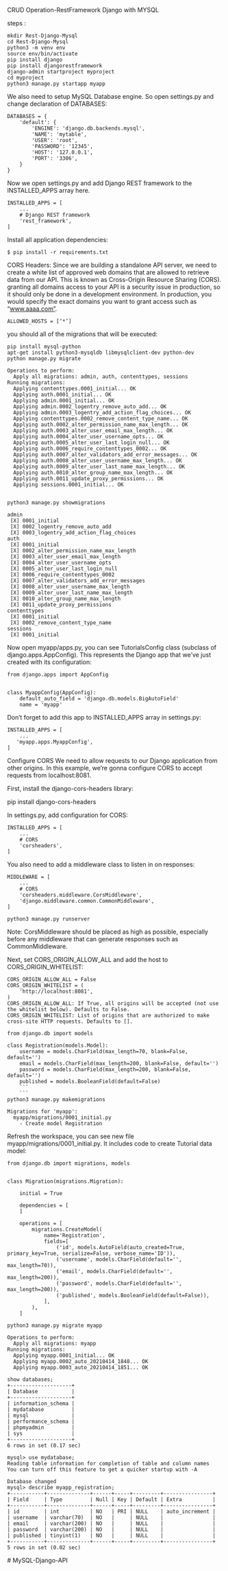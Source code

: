 CRUD Operation-RestFramework Django with MYSQL

steps :
```
mkdir Rest-Django-Mysql
cd Rest-Django-Mysql
python3 -m venv env
source env/bin/activate
pip install django
pip install djangorestframework
django-admin startproject myproject
cd myproject
python3 manage.py startapp myapp
```

We also need to setup MySQL Database engine.
So open settings.py and change declaration of DATABASES:
```
DATABASES = {
    'default': {
        'ENGINE': 'django.db.backends.mysql',
        'NAME': 'mytable',
        'USER': 'root',
        'PASSWORD': '12345',
        'HOST': '127.0.0.1',
        'PORT': '3306',
    }
}
```
Now we open settings.py and add Django REST framework to the INSTALLED_APPS array here.
```
INSTALLED_APPS = [
    ...
    # Django REST framework 
    'rest_framework',
]
```
Install all application dependencies:
```
$ pip install -r requirements.txt
```
CORS Headers: Since we are building a standalone API server, we need to create a white list of approved web domains that are allowed to retrieve data from our API. This is known as Cross-Origin Resource Sharing (CORS).
granting all domains access to your API is a security issue in production, so it should only be done in a development environment. In production, you would specify the exact domains you want to grant access such as “www.aaaa.com”.
```
ALLOWED_HOSTS = [‘*’]
```
you should all of the migrations that will be executed:
```
pip install mysql-python
apt-get install python3-mysqldb libmysqlclient-dev python-dev
python manage.py migrate

Operations to perform:
  Apply all migrations: admin, auth, contenttypes, sessions
Running migrations:
  Applying contenttypes.0001_initial... OK
  Applying auth.0001_initial... OK
  Applying admin.0001_initial... OK
  Applying admin.0002_logentry_remove_auto_add... OK
  Applying admin.0003_logentry_add_action_flag_choices... OK
  Applying contenttypes.0002_remove_content_type_name... OK
  Applying auth.0002_alter_permission_name_max_length... OK
  Applying auth.0003_alter_user_email_max_length... OK
  Applying auth.0004_alter_user_username_opts... OK
  Applying auth.0005_alter_user_last_login_null... OK
  Applying auth.0006_require_contenttypes_0002... OK
  Applying auth.0007_alter_validators_add_error_messages... OK
  Applying auth.0008_alter_user_username_max_length... OK
  Applying auth.0009_alter_user_last_name_max_length... OK
  Applying auth.0010_alter_group_name_max_length... OK
  Applying auth.0011_update_proxy_permissions... OK
  Applying sessions.0001_initial... OK


python3 manage.py showmigrations

admin
 [X] 0001_initial
 [X] 0002_logentry_remove_auto_add
 [X] 0003_logentry_add_action_flag_choices
auth
 [X] 0001_initial
 [X] 0002_alter_permission_name_max_length
 [X] 0003_alter_user_email_max_length
 [X] 0004_alter_user_username_opts
 [X] 0005_alter_user_last_login_null
 [X] 0006_require_contenttypes_0002
 [X] 0007_alter_validators_add_error_messages
 [X] 0008_alter_user_username_max_length
 [X] 0009_alter_user_last_name_max_length
 [X] 0010_alter_group_name_max_length
 [X] 0011_update_proxy_permissions
contenttypes
 [X] 0001_initial
 [X] 0002_remove_content_type_name
sessions
 [X] 0001_initial
```
Now open myapp/apps.py, you can see TutorialsConfig class (subclass of django.apps.AppConfig).
This represents the Django app that we’ve just created with its configuration:
```
from django.apps import AppConfig


class MyappConfig(AppConfig):
    default_auto_field = 'django.db.models.BigAutoField'
    name = 'myapp'
 ```
 Don’t forget to add this app to INSTALLED_APPS array in settings.py:
```
INSTALLED_APPS = [
    ...
   'myapp.apps.MyappConfig',
]
```
Configure CORS
We need to allow requests to our Django application from other origins.
In this example, we’re gonna configure CORS to accept requests from localhost:8081.

First, install the django-cors-headers library:

pip install django-cors-headers

In settings.py, add configuration for CORS:
```
INSTALLED_APPS = [
    ...
    # CORS
    'corsheaders',
]
```
You also need to add a middleware class to listen in on responses:
```
MIDDLEWARE = [
    ...
    # CORS
    'corsheaders.middleware.CorsMiddleware',
    'django.middleware.common.CommonMiddleware',
]
```

```
python3 manage.py runserver
```

Note: CorsMiddleware should be placed as high as possible, especially before any middleware that can generate responses such as CommonMiddleware.

Next, set CORS_ORIGIN_ALLOW_ALL and add the host to CORS_ORIGIN_WHITELIST:
```
CORS_ORIGIN_ALLOW_ALL = False
CORS_ORIGIN_WHITELIST = (
    'http://localhost:8081',
)
CORS_ORIGIN_ALLOW_ALL: If True, all origins will be accepted (not use the whitelist below). Defaults to False.
CORS_ORIGIN_WHITELIST: List of origins that are authorized to make cross-site HTTP requests. Defaults to [].

```
```
from django.db import models

class Registration(models.Model):
    username = models.CharField(max_length=70, blank=False, default='')
    email = models.CharField(max_length=200, blank=False, default='')
    password = models.CharField(max_length=200, blank=False, default='')
    published = models.BooleanField(default=False)
    ```
    ```
python3 manage.py makemigrations

Migrations for 'myapp':
  myapp/migrations/0001_initial.py
    - Create model Registration

```
Refresh the workspace, you can see new file myapp/migrations/0001_initial.py.
It includes code to create Tutorial data model:
```
from django.db import migrations, models


class Migration(migrations.Migration):

    initial = True

    dependencies = [
    ]

    operations = [
        migrations.CreateModel(
            name='Registration',
            fields=[
                ('id', models.AutoField(auto_created=True, primary_key=True, serialize=False, verbose_name='ID')),
                ('username', models.CharField(default='', max_length=70)),
                ('email', models.CharField(default='', max_length=200)),
                ('password', models.CharField(default='', max_length=200)),
                ('published', models.BooleanField(default=False)),
            ],
        ),
    ]
   ```
```
python3 manage.py migrate myapp

Operations to perform:
  Apply all migrations: myapp
Running migrations:
  Applying myapp.0001_initial... OK
  Applying myapp.0002_auto_20210414_1848... OK
  Applying myapp.0003_auto_20210414_1851... OK
```

```'
show databases;
+--------------------+
| Database           |
+--------------------+
| information_schema |
| mydatabase         |
| mysql              |
| performance_schema |
| phpmyadmin         |
| sys                |
+--------------------+
6 rows in set (0.17 sec)

mysql> use mydatabase;
Reading table information for completion of table and column names
You can turn off this feature to get a quicker startup with -A

Database changed
mysql> describe myapp_registration;
+-----------+--------------+------+-----+---------+----------------+
| Field     | Type         | Null | Key | Default | Extra          |
+-----------+--------------+------+-----+---------+----------------+
| id        | int          | NO   | PRI | NULL    | auto_increment |
| username  | varchar(70)  | NO   |     | NULL    |                |
| email     | varchar(200) | NO   |     | NULL    |                |
| password  | varchar(200) | NO   |     | NULL    |                |
| published | tinyint(1)   | NO   |     | NULL    |                |
+-----------+--------------+------+-----+---------+----------------+
5 rows in set (0.02 sec)

```
#   M y S Q L - D j a n g o - A P I  
 